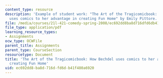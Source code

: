 ```yaml
---
content_type: resource
description: 'Example of student work: "The Art of the Tragicomicbook: How Bechdel
  uses comics to her advantage in creating Fun Home" by Emily Pittore.'
file: /media/courses/21l-421-comedy-spring-2008/ec692dd8ba8d716dfd6db41f480a6920_pittore_funhome.pdf
file_type: application/pdf
learning_resource_types:
- Assignments
ocw_type: OCWFile
parent_title: Assignments
parent_type: CourseSection
resourcetype: Document
title: 'The Art of the Tragicomicbook: How Bechdel uses comics to her advantage in
  creating Fun Home'
uid: ec692dd8-ba8d-716d-fd6d-b41f480a6920
---
```

